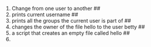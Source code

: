 1.  Change from one user to another ##
2. prints current username ##
3.  prints all the groups the current user is part of ##
4.  changes the owner of the file hello to the user betty ##
5.  a script that creates an empty file called hello ##
6. 
